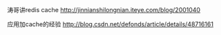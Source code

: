 涛哥讲redis cache
http://jinnianshilongnian.iteye.com/blog/2001040

应用加cache的经验
http://blog.csdn.net/defonds/article/details/48716161